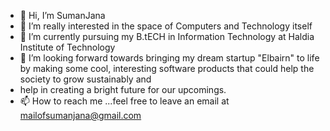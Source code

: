 - 👋 Hi, I’m SumanJana
- 👀 I’m really interested in the space of Computers and Technology itself
- 🌱 I’m currently pursuing my B.tECH in Information Technology at Haldia Institute of Technology
- 💞️ I’m looking forward towards bringing my dream startup "Elbairn" to life by making some cool, interesting software products that could help the society to grow sustainably and
- help in creating a bright future for our upcomings. 
- 📫 How to reach me ...feel free to leave an email at mailofsumanjana@gmail.com

<!---
SumanJana-Github/SumanJana-Github is a ✨ special ✨ repository because its `README.md` (this file) appears on your GitHub profile.
You can click the Preview link to take a look at your changes.
--->
